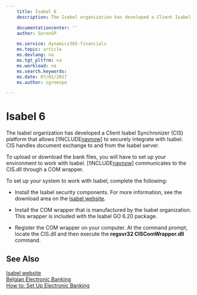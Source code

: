 ```yaml
---
    title: Isabel 6
    description: The Isabel organization has developed a Client Isabel Synchronizer (CIS) platform that allows [!INCLUDE[navnow](../../includes/navnow_md.md)] to securely integrate with Isabel. CIS handles document exchange to and from the Isabel server.

    documentationcenter: ''
    author: SorenGP

    ms.service: dynamics365-financials
    ms.topic: article
    ms.devlang: na
    ms.tgt_pltfrm: na
    ms.workload: na
    ms.search.keywords:
    ms.date: 07/01/2017
    ms.author: sgroespe

---
```

# Isabel 6
The Isabel organization has developed a Client Isabel Synchronizer (CIS) platform that allows [!INCLUDE[navnow](../../includes/navnow_md.md)] to securely integrate with Isabel. CIS handles document exchange to and from the Isabel server.  

To upload or download the bank files, you will have to set up your environment to work with Isabel. [!INCLUDE[navnow](../../includes/navnow_md.md)] communicates to the CIS.dll through a COM wrapper.  

To set up your system to work with Isabel, complete the following:  

- Install the Isabel security components. For more information, see the download area on the [Isabel website](http://go.microsoft.com/fwlink/?LinkId=210323).  

- Install the COM wrapper that is manufactured by the Isabel organization. This wrapper is included with the Isabel GO 6.20 package.  

- Register the COM wrapper on your computer. At the command prompt, locate the CIS.dll and then execute the **regsvr32 CISComWrapper.dll** command.  

## See Also  
 [Isabel website](http://go.microsoft.com/fwlink/?LinkId=210323)   
 [Belgian Electronic Banking](belgian-electronic-banking.md)   
 [How to: Set Up Electronic Banking](how-to-set-up-electronic-banking.md)
